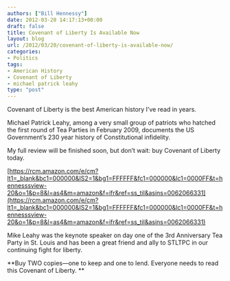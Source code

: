 ```yaml
---
authors: ["Bill Hennessy"]
date: 2012-03-20 14:17:13+00:00
draft: false
title: Covenant of Liberty Is Available Now
layout: blog
url: /2012/03/20/covenant-of-liberty-is-available-now/
categories:
- Politics
tags:
- American History
- Covenant of Liberty
- michael patrick leahy
type: "post"
---
```


Covenant of Liberty is the best American history I’ve read in years. 

 

Michael Patrick Leahy, among a very small group of patriots who hatched the first round of Tea Parties in February 2009, documents the US Government’s 230 year history of Constitutional infidelity. 

 

My full review will be finished soon, but don’t wait: buy Covenant of Liberty today. 

[https://rcm.amazon.com/e/cm?lt1=_blank&bc1=000000&IS2=1&bg1=FFFFFF&fc1=000000&lc1=0000FF&t=hennesssview-20&o=1&p=8&l=as4&m=amazon&f=ifr&ref=ss_til&asins=0062066331](https://rcm.amazon.com/e/cm?lt1=_blank&bc1=000000&IS2=1&bg1=FFFFFF&fc1=000000&lc1=0000FF&t=hennesssview-20&o=1&p=8&l=as4&m=amazon&f=ifr&ref=ss_til&asins=0062066331)  

Mike Leahy was the keynote speaker on day one of the 3rd Anniversary Tea Party in St. Louis and has been a great friend and ally to STLTPC in our continuing fight for liberty. 

 

**Buy TWO copies—one to keep and one to lend. Everyone needs to read this Covenant of Liberty. **
